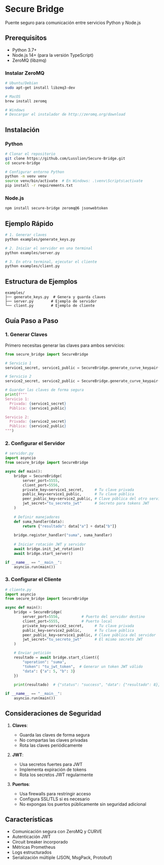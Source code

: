 # Secure Bridge

Puente seguro para comunicación entre servicios Python y Node.js

## Prerequisitos

- Python 3.7+
- Node.js 14+ (para la versión TypeScript)
- ZeroMQ (libzmq)

### Instalar ZeroMQ

```bash
# Ubuntu/Debian
sudo apt-get install libzmq3-dev

# MacOS
brew install zeromq

# Windows
# Descargar el instalador de http://zeromq.org/download
```

## Instalación

### Python

```bash
# Clonar el repositorio
git clone https://github.com/Lusslion/Secure-Bridge.git
cd secure-bridge

# Configurar entorno Python
python -m venv venv
source venv/bin/activate  # En Windows: .\venv\Scripts\activate
pip install -r requirements.txt
```

### Node.js

```bash
npm install secure-bridge zeromq@6 jsonwebtoken
```

## Ejemplo Rápido

```bash
# 1. Generar claves
python examples/generate_keys.py

# 2. Iniciar el servidor en una terminal
python examples/server.py

# 3. En otra terminal, ejecutar el cliente
python examples/client.py
```

## Estructura de Ejemplos
```
examples/
├── generate_keys.py  # Genera y guarda claves
├── server.py        # Ejemplo de servidor
└── client.py        # Ejemplo de cliente
```

## Guía Paso a Paso

### 1. Generar Claves

Primero necesitas generar las claves para ambos servicios:

```python
from secure_bridge import SecureBridge

# Servicio 1
service1_secret, service1_public = SecureBridge.generate_curve_keypair()

# Servicio 2
service2_secret, service2_public = SecureBridge.generate_curve_keypair()

# Guardar las claves de forma segura
print(f"""
Servicio 1:
  Privada: {service1_secret}
  Pública: {service1_public}

Servicio 2:
  Privada: {service2_secret}
  Pública: {service2_public}
""")
```

### 2. Configurar el Servidor

```python
# servidor.py
import asyncio
from secure_bridge import SecureBridge

async def main():
    bridge = SecureBridge(
        server_port=5555,
        client_port=5556,
        private_key=service1_secret,     # Tu clave privada
        public_key=service1_public,      # Tu clave pública
        peer_public_key=service2_public, # Clave pública del otro servicio
        jwt_secret="tu_secreto_jwt"      # Secreto para tokens JWT
    )
    
    # Definir manejadores
    def suma_handler(data):
        return {"resultado": data["a"] + data["b"]}
    
    bridge.register_handler("suma", suma_handler)
    
    # Iniciar rotación JWT y servidor
    await bridge.init_jwt_rotation()
    await bridge.start_server()

if __name__ == "__main__":
    asyncio.run(main())
```

### 3. Configurar el Cliente

```python
# cliente.py
import asyncio
from secure_bridge import SecureBridge

async def main():
    bridge = SecureBridge(
        server_port=5556,          # Puerto del servidor destino
        client_port=5555,          # Puerto local
        private_key=service2_secret,     # Tu clave privada
        public_key=service2_public,      # Tu clave pública
        peer_public_key=service1_public, # Clave pública del servidor
        jwt_secret="tu_secreto_jwt"      # El mismo secreto JWT
    )

    # Enviar petición
    resultado = await bridge.start_client({
        "operation": "suma",
        "token": "tu_jwt_token",  # Generar un token JWT válido
        "data": {"a": 5, "b": 3}
    })
    
    print(resultado)  # {"status": "success", "data": {"resultado": 8}}

if __name__ == "__main__":
    asyncio.run(main())
```

## Consideraciones de Seguridad

1. **Claves**: 
   - Guarda las claves de forma segura
   - No compartas las claves privadas
   - Rota las claves periódicamente

2. **JWT**:
   - Usa secretos fuertes para JWT
   - Implementa expiración de tokens
   - Rota los secretos JWT regularmente

3. **Puertos**:
   - Usa firewalls para restringir acceso
   - Configura SSL/TLS si es necesario
   - No expongas los puertos públicamente sin seguridad adicional

## Características

- Comunicación segura con ZeroMQ y CURVE
- Autenticación JWT
- Circuit breaker incorporado
- Métricas Prometheus
- Logs estructurados
- Serialización múltiple (JSON, MsgPack, Protobuf)
